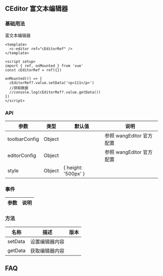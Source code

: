 ## CEditor 富文本编辑器

### 基础用法

富文本编辑器

```vue demo
<template>
  <c-editor ref="cEditorRef" />
</template>

<script setup>
import { ref, onMounted } from 'vue'
const cEditorRef = ref({})

onMounted(() => {
  cEditorRef?.value.setData('<p>111</p>')
  //获取数据
  //console.log(cEditorRef?.value.getData())
})
</script>
```

### API

| 参数          | 类型   | 默认值              | 说明                     |
| ------------- | ------ | ------------------- | ------------------------ |
| toolbarConfig | Object |                     | 参照 wangEditor 官方配置 |
| editorConfig  | Object |                     | 参照 wangEditor 官方配置 |
| style         | Object | { height: '500px' } |                          |

### 事件

| 参数 | 说明 |
| ---- | ---- |

### 方法

| 名称    | 描述           | 版本 |
| ------- | -------------- | ---- |
| setData | 设置编辑器内容 |      |
| getData | 获取编辑器内容 |      |

## FAQ
